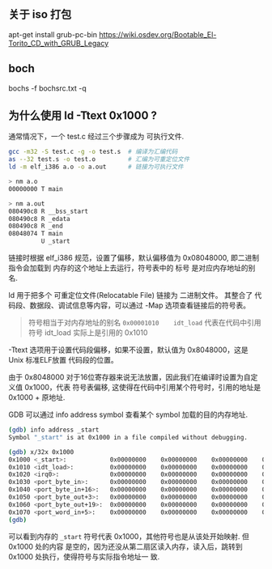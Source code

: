 

## 关于 iso 打包

apt-get install grub-pc-bin
https://wiki.osdev.org/Bootable_El-Torito_CD_with_GRUB_Legacy

## boch

bochs -f bochsrc.txt -q

## 为什么使用 ld -Ttext 0x1000 ?

通常情况下，一个 test.c 经过三个步骤成为 可执行文件.

```bash
gcc -m32 -S test.c -g -o test.s  # 编译为汇编代码
as --32 test.s -o test.o         # 汇编为可重定位文件
ld -m elf_i386 a.o -o a.out      # 链接为可执行文件

> nm a.o
00000000 T main

> nm a.out
080490c8 R __bss_start
080490c8 R _edata
080490c8 R _end
08048074 T main
         U _start
```

链接时根据 elf_i386 规范，设置了偏移，默认偏移值为 0x08048000, 即二进制指令会加载到
内存的这个地址上去运行，符号表中的 标号 是对应内存地址的别名.

ld 用于把多个 可重定位文件(Relocatable File) 链接为 二进制文件。
其整合了 代码段、数据段、调试信息等内容，可以通过 -Map 选项查看链接后的符号表。

> 符号相当于对内存地址的别名
`0x00001010    idt_load` 代表在代码中引用符号 idt_load 实际上是引用的 0x1010

-Ttext 选项用于设置代码段偏移，如果不设置，默认值为 0x8048000，这是 Unix 标准ELF放置
代码段的位置。

由于 0x8048000 对于16位寄存器来说无法放置，因此我们在编译时设置为自定义值 0x1000，代表
符号表偏移, 这使得在代码中引用某个符号时，引用的地址是 0x1000 + 原地址.

GDB 可以通过 info address symbol 查看某个 symbol 加载的目的内存地址.

```bash
(gdb) info address _start
Symbol "_start" is at 0x1000 in a file compiled without debugging.

(gdb) x/32x 0x1000
0x1000 <_start>:            0x00000000    0x00000000    0x00000000    0x00000000
0x1010 <idt_load>:          0x00000000    0x00000000    0x00000000    0x00000000
0x1020 <irq0>:              0x00000000    0x00000000    0x00000000    0x00000000
0x1030 <port_byte_in>:      0x00000000    0x00000000    0x00000000    0x00000000
0x1040 <port_byte_in+16>:   0x00000000    0x00000000    0x00000000    0x00000000
0x1050 <port_byte_out+3>:   0x00000000    0x00000000    0x00000000    0x00000000
0x1060 <port_byte_out+19>:  0x00000000    0x00000000    0x00000000    0x00000000
0x1070 <port_word_in+5>:    0x00000000    0x00000000    0x00000000    0x00000000
(gdb)

```

可以看到内存的 `_start` 符号代表 0x1000，其他符号也是从该处开始映射. 但 0x1000 处的内容
是空的，因为还没从第二扇区读入内存，读入后，跳转到 0x1000 处执行，使得符号与实际指令地址一
致.
